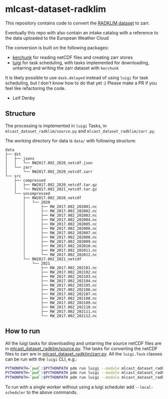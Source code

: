 # mlcast-dataset-radklim

This repository contains code to convert the [RADKLIM dataset](https://opendata.dwd.de/climate_environment/CDC/help/landing_pages/doi_landingpage_RADKLIM_RW_V2017.002-en.html) to zarr.

Eventually this repo with also contain an intake catalog with a reference to the data uploaded to the European Weather Cloud

The conversion is built on the following packages:

- [kerchunk](https://pypi.org/project/kerchunk/) for reading netCDF files and creating zarr stores
- [luigi](https://pypi.org/project/luigi/) for task scheduling, with tasks implemented for downloading, untarring and writing the zarr dataset with `kerchunk`

It is likely possible to use `dask.delayed` instead of using `luigi` for task scheduling, but I don't know how to do that yet :) Please make a PR if you feel like refactoring the code.

- Leif Denby

## Structure

The processing is implemented in `luigi` Tasks, in `mlcast_dataset_radklim/source.py` and `mlcast_dataset_radklim/zarr.py`.

The working directory for data is `data/` with following structure:

```
data
├── dst
│   ├── jsons
│   │   └── RW2017.002_2020_netcdf.json
│   └── zarr
│       └── RW2017.002_2020_netcdf.zarr
└── src
    ├── compressed
    │   ├── RW2017.002_2020_netcdf.tar.gz
    │   └── RW2017.002_2021_netcdf.tar.gz
    └── uncompressed
        ├── RW2017.002_2020_netcdf
        │   └── 2020
        │       ├── RW_2017.002_202001.nc
        │       ├── RW_2017.002_202002.nc
        │       ├── RW_2017.002_202003.nc
        │       ├── RW_2017.002_202004.nc
        │       ├── RW_2017.002_202005.nc
        │       ├── RW_2017.002_202006.nc
        │       ├── RW_2017.002_202007.nc
        │       ├── RW_2017.002_202008.nc
        │       ├── RW_2017.002_202009.nc
        │       ├── RW_2017.002_202010.nc
        │       ├── RW_2017.002_202011.nc
        │       └── RW_2017.002_202012.nc
        └── RW2017.002_2021_netcdf
            └── 2021
                ├── RW_2017.002_202101.nc
                ├── RW_2017.002_202102.nc
                ├── RW_2017.002_202103.nc
                ├── RW_2017.002_202104.nc
                ├── RW_2017.002_202105.nc
                ├── RW_2017.002_202106.nc
                ├── RW_2017.002_202107.nc
                ├── RW_2017.002_202108.nc
                ├── RW_2017.002_202109.nc
                ├── RW_2017.002_202110.nc
                ├── RW_2017.002_202111.nc
                └── RW_2017.002_202112.nc
```


## How to run

All the luigi tasks for downloading and untarring the source netCDF files are in [mlcast_dataset_radklim/source.py](mlcast_dataset_radklim/source.py). The tasks for converting the netCDF files to zarr are in [mlcast_dataset_radklim/zarr.py](mlcast_dataset_radklim/zarr.py). All the `luigi.Task` classes can be run with the `luigi` CLI, e.g.:

```bash
PYTHONPATH=`pwd`:$PYTHONPATH pdm run luigi --module mlcast_dataset_radklim.source DownloadAllYearsTask --start-year 2010 --end-year 2022 --data-kind hourly
PYTHONPATH=`pwd`:$PYTHONPATH pdm run luigi --module mlcast_dataset_radklim.zarr WriteYearZarrTask --year 2021 --data-kind 5_minutes
PYTHONPATH=`pwd`:$PYTHONPATH pdm run luigi --module mlcast_dataset_radklim.zarr WriteZarrTask --start-year 2020 --end-year 2021 --data-kind 5_minutes
```

To run with a single worker without using a luigi scheduler add `--local-scheduler` to the above commands.
